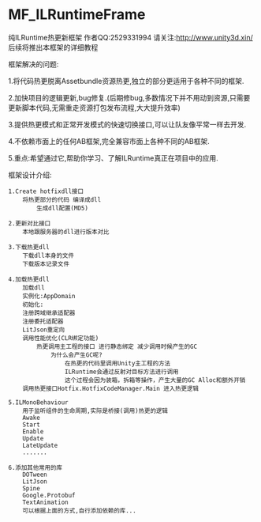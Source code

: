 # MF_ILRuntimeFrame
纯ILRuntime热更新框架
作者QQ:2529331994
请关注:http://www.unity3d.xin/ 后续将推出本框架的详细教程

框架解决的问题:

1.将代码热更脱离Assetbundle资源热更,独立的部分更适用于各种不同的框架.

2.加快项目的逻辑更新,bug修复.(后期修bug,多数情况下并不用动到资源,只需要更新脚本代码,无需重走资源打包发布流程,大大提升效率)

3.提供热更模式和正常开发模式的快速切换接口,可以让队友像平常一样去开发.

4.不依赖市面上的任何AB框架,完全兼容市面上各种不同的AB框架.

5.重点:希望通过它,帮助你学习、了解ILRuntime真正在项目中的应用.


框架设计介绍:
	
	1.Create hotfixdll接口
		将热更部分的代码 编译成dll
    		生成dll配置(MD5)
    
	2.更新对比接口
		本地跟服务器的dll进行版本对比
		
	3.下载热更dll
		下载dll本身的文件
		下载版本记录文件
		
	4.加载热更dll
		加载dll
		实例化:AppDomain
		初始化:
		注册跨域继承适配器
		注册委托适配器
		LitJson重定向
		调用性能优化(CLR绑定功能)
			热更调用主工程的接口 进行静态绑定 减少调用时候产生的GC
				为什么会产生GC呢?
					在热更的代码里调用Unity主工程的方法
					ILRuntime会通过反射对目标方法进行调用
					这个过程会因为装箱，拆箱等操作，产生大量的GC Alloc和额外开销 
		调用热更接口Hotfix.HotfixCodeManager.Main 进入热更逻辑
		
	5.ILMonoBehaviour
		用于监听组件的生命周期,实际是桥接(调用)热更的逻辑
		Awake
		Start
		Enable
		Update
		LateUpdate
		.......
		
	6.添加其他常用的库
		DOTween
		LitJson
		Spine
		Google.Protobuf
		TextAnimation
		可以根据上面的方式,自行添加依赖的库...
		
